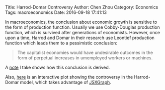 Title: Harrod-Domar Controversy
Author: Chen Zhou
Category: Economics
Tags: macroeconomics
Date: 2016-09-18 17:41:13


In macroeconomics, the conclusion about economic growth is sensitive to the form
of production function. Usually we use Cobby-Douglas production function, which
is survived after generations of economists. However, once upon a time, Harrod
and Domar in their research use Leontief production function which leads them
to a pessimistic conclusion:

>The capitalist economies would have undesirable outcomes in the form of
>perpetual increases in umemployed workers or machines.

A [note](/extra/leontief-production-function-and-harrod-domar-controversy.pdf) I take
shows how this conclusion is derived.

Also, [here](/extra/harrod-domar-controversy.html) is an interactive plot
showing the controversy in the Harrod-Domar model, which takes advantage
of [JSXGraph](http://jsxgraph.uni-bayreuth.de/wp/index.html).
